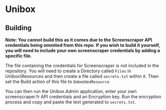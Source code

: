 # Unibox

## Building

**Note: You cannot build this as it comes due to the Screenscraper API credentials being ommited from this repo. If you wish to build it yourself, you will need to include your own screenscraper credentials by adding a specific file.**


The file containing the credentials for Screenscraper is not included in the repository. You will need to create a Directory called `Files` in Unibox\Resources and then create a file called `secrets.txt` within it. Then set the Build action of this file to `EmbeddedResource`

You can then run the Unibox.Admin application, enter your own screenscraper.fr API credentials and an Encryption key. Run the encryption process and copy and paste the text generated to `secrets.txt`.